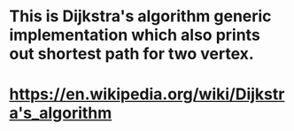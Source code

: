 # This is Dijkstra's algorithm generic implementation which also prints out shortest path for two vertex.
# https://en.wikipedia.org/wiki/Dijkstra's_algorithm

